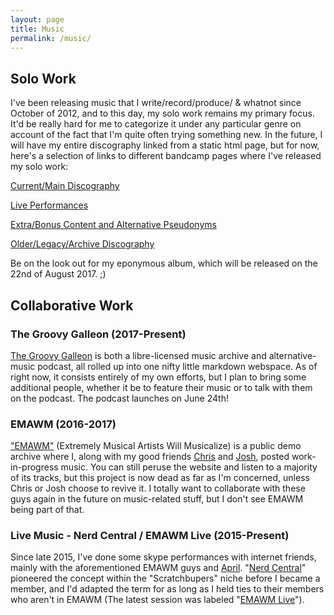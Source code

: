 ```yaml
---
layout: page
title: Music
permalink: /music/
---
```


## Solo Work

I've been releasing music that I write/record/produce/ &amp; whatnot since October of 2012, and to this day, my solo work remains my primary focus. It'd be really hard for me to categorize it under any particular genre on account of the fact that I'm quite often trying something new. In the future, I will have my entire discography linked from a static html page, but for now, here's a selection of links to different bandcamp pages where I've released my solo work:

[Current/Main Discography](https://marksilver.bandcamp.com/)

[Live Performances](https://marklive.bandcamp.com/)

[Extra/Bonus Content and Alternative Pseudonyms](https://silveralt.bandcamp.com/)

[Older/Legacy/Archive Discography](https://silvermediaproductions.bandcamp.com/)

Be on the look out for my eponymous album, which will be released on the 22nd of August 2017. ;)

## Collaborative Work

### The Groovy Galleon (2017-Present)

[The Groovy Galleon](https://marksilvermedia.github.io/groovygalleon) is both a libre-licensed music archive and alternative-music podcast, all rolled up into one nifty little markdown webspace. As of right now, it consists entirely of my own efforts, but I plan to bring some additional people, whether it be to feature their music or to talk with them on the podcast. The podcast launches on June 24th!

### EMAWM (2016-2017)

["EMAWM"](http://emawm.tk) (Extremely Musical Artists Will Musicalize) is a public demo archive where I, along with my good friends [Chris](https://christophertom.bandcamp.com/) and [Josh](https://spiffyflinger.bandcamp.com/), posted work-in-progress music. You can still peruse the website and listen to a majority of its tracks, but this project is now dead as far as I'm concerned, unless Chris or Josh choose to revive it. I totally want to collaborate with these guys again in the future on music-related stuff, but I don't see EMAWM being part of that.

### Live Music - Nerd Central / EMAWM Live (2015-Present)

Since late 2015, I've done some skype performances with internet friends, mainly with the aforementioned EMAWM guys and [April](http://tunes.wikipedia.sexy). "[Nerd Central](http://nerdcentral.emawm.tk)" pioneered the concept within the "Scratchbupers" niche before I became a member, and I'd adapted the term for as long as I held ties to their members who aren't in EMAWM (The latest session was labeled "[EMAWM Live](https://archive.org/details/el4117)").
